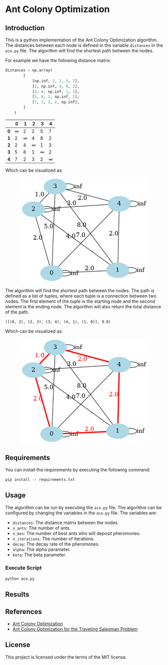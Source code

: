 # Ant Colony Optimization
## Introduction
This is a python implementation of the Ant Colony Optimization algorithm. The distances between each node is defined in the variable `distances` in the `aco.py` file. The algorithm will find the shortest path between the nodes.

For example we have the following distance matrix:
```python
distances = np.array(
        [
            [np.inf, 2, 2, 5, 7],
            [2, np.inf, 4, 8, 2],
            [2, 4, np.inf, 1, 3],
            [5, 8, 1, np.inf, 2],
            [7, 2, 3, 2, np.inf],
        ]
    )
```
|       | **0** | **1** | **2** | **3** | **4** |
|-------|-------|-------|-------|-------|-------|
| **0** | $\infty$   | 2     | 2     | 5     | 7     |
| **1** | 2     | $\infty$    | 4     | 8     | 2     |
| **2** | 2     | 4     | $\infty$    | 1     | 3     |
| **3** | 5     | 8     | 1     | $\infty$    | 2     |
| **4** | 7     | 2     | 3     | 2     | $\infty$    |

Which can be visualized as:

<p align="center">
  <img src="plots/network.png" />
</p>

The algorithm will find the shortest path between the nodes. The path is defined as a list of tuples, where each tuple is a connection between two nodes. The first element of the tuple is the starting node and the second element is the ending node. The algorithm will also return the total distance of the path.

```
([(0, 2), (2, 3), (3, 4), (4, 1), (1, 0)], 9.0)
```

Which can be visualized as:

<p align="center">
  <img src="plots/network_shortes_path.png" />
</p>


## Requirements
You can install the requirements by executing the following command:
```sh
pip install -r requirements.txt
```

## Usage
The algorithm can be run by executing the `aco.py` file. The algorithm can be configured by changing the variables in the `aco.py` file. The variables are:
- `distances`: The distance matrix between the nodes.
- `n_ants`: The number of ants.
- `n_bes`: The number of best ants who will deposit pheromones.
- `n_iterations`: The number of iterations.
- `decay`: The decay rate of the pheromones.
- `alpha`: The alpha parameter.
- `beta`: The beta parameter.

### Execute Script
```sh
python aco.py
```

## Results



## References
- [Ant Colony Optimization](https://en.wikipedia.org/wiki/Ant_colony_optimization_algorithms)
- [Ant Colony Optimization for the Traveling Salesman Problem](https://www.researchgate.net/publication/220878660_Ant_Colony_Optimization_for_the_Traveling_Salesman_Problem)

## License
This project is licensed under the terms of the MIT license.
